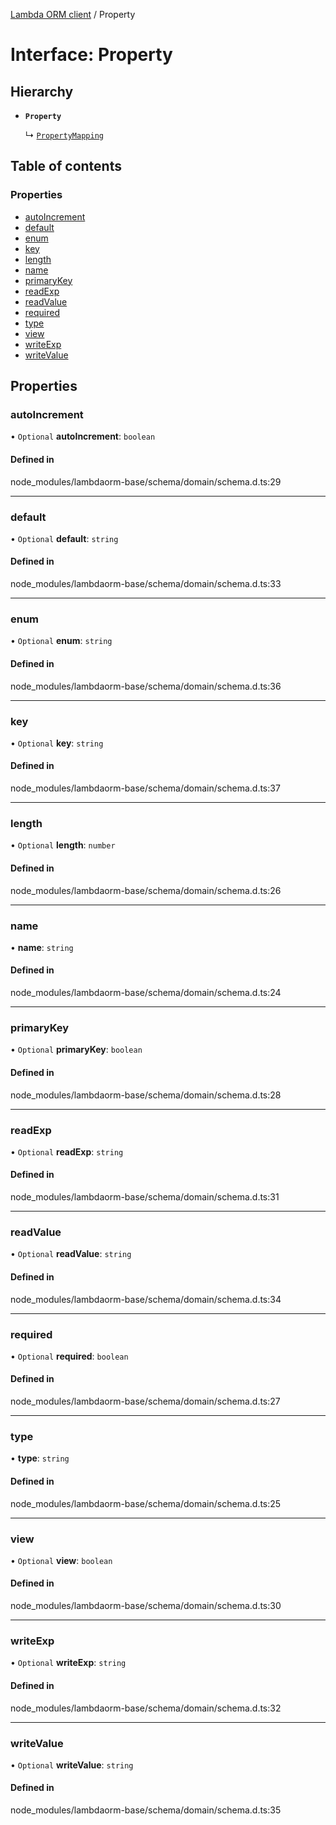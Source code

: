 [Lambda ORM client](../README.md) / Property

# Interface: Property

## Hierarchy

- **`Property`**

  ↳ [`PropertyMapping`](PropertyMapping.md)

## Table of contents

### Properties

- [autoIncrement](Property.md#autoincrement)
- [default](Property.md#default)
- [enum](Property.md#enum)
- [key](Property.md#key)
- [length](Property.md#length)
- [name](Property.md#name)
- [primaryKey](Property.md#primarykey)
- [readExp](Property.md#readexp)
- [readValue](Property.md#readvalue)
- [required](Property.md#required)
- [type](Property.md#type)
- [view](Property.md#view)
- [writeExp](Property.md#writeexp)
- [writeValue](Property.md#writevalue)

## Properties

### autoIncrement

• `Optional` **autoIncrement**: `boolean`

#### Defined in

node_modules/lambdaorm-base/schema/domain/schema.d.ts:29

___

### default

• `Optional` **default**: `string`

#### Defined in

node_modules/lambdaorm-base/schema/domain/schema.d.ts:33

___

### enum

• `Optional` **enum**: `string`

#### Defined in

node_modules/lambdaorm-base/schema/domain/schema.d.ts:36

___

### key

• `Optional` **key**: `string`

#### Defined in

node_modules/lambdaorm-base/schema/domain/schema.d.ts:37

___

### length

• `Optional` **length**: `number`

#### Defined in

node_modules/lambdaorm-base/schema/domain/schema.d.ts:26

___

### name

• **name**: `string`

#### Defined in

node_modules/lambdaorm-base/schema/domain/schema.d.ts:24

___

### primaryKey

• `Optional` **primaryKey**: `boolean`

#### Defined in

node_modules/lambdaorm-base/schema/domain/schema.d.ts:28

___

### readExp

• `Optional` **readExp**: `string`

#### Defined in

node_modules/lambdaorm-base/schema/domain/schema.d.ts:31

___

### readValue

• `Optional` **readValue**: `string`

#### Defined in

node_modules/lambdaorm-base/schema/domain/schema.d.ts:34

___

### required

• `Optional` **required**: `boolean`

#### Defined in

node_modules/lambdaorm-base/schema/domain/schema.d.ts:27

___

### type

• **type**: `string`

#### Defined in

node_modules/lambdaorm-base/schema/domain/schema.d.ts:25

___

### view

• `Optional` **view**: `boolean`

#### Defined in

node_modules/lambdaorm-base/schema/domain/schema.d.ts:30

___

### writeExp

• `Optional` **writeExp**: `string`

#### Defined in

node_modules/lambdaorm-base/schema/domain/schema.d.ts:32

___

### writeValue

• `Optional` **writeValue**: `string`

#### Defined in

node_modules/lambdaorm-base/schema/domain/schema.d.ts:35
